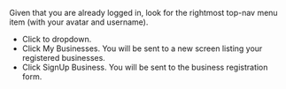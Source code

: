 Given that you are already logged in, look for the rightmost top-nav menu item (with your avatar and username).

  * Click to dropdown.
  * Click My Businesses. You will be sent to a new screen listing your registered businesses.
  * Click SignUp Business. You will be sent to the business registration form.
